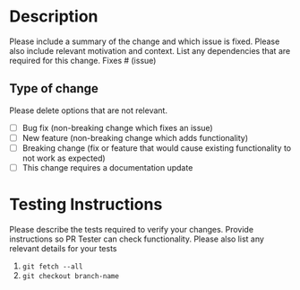 # Description
Please include a summary of the change and which issue is fixed. Please also include relevant motivation and context. List any dependencies that are required for this change.
Fixes # (issue)
## Type of change
Please delete options that are not relevant.
- [ ] Bug fix (non-breaking change which fixes an issue)
- [ ] New feature (non-breaking change which adds functionality)
- [ ] Breaking change (fix or feature that would cause existing functionality to not work as expected)
- [ ] This change requires a documentation update
# Testing Instructions
Please describe the tests required to verify your changes. Provide instructions so PR Tester can check functionality. Please also list any relevant details for your tests
1. `git fetch --all`
2. `git checkout branch-name`
